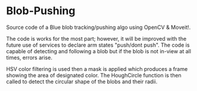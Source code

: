 # Blob-Pushing
Source code of a Blue blob tracking/pushing algo using OpenCV & Moveit!.

The code is works for the most part; however, it will be improved with the future use of services to declare arm states "push/dont push".
The code is capable of detecting and following a blob but if the blob is not in-view at all times, errors arise.

HSV color filtering is used then a mask is applied which produces a frame showing the area of designated color.
The HoughCircle function is then called to detect the circular shape of the blobs and their radii.  
